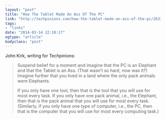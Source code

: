 ```yaml
---
layout: "post"
title: "How The Tablet Made An Ass Of The PC"
link: "http://techpinions.com/how-the-tablet-made-an-ass-of-the-pc/26337"
tags: 
- "links"
date: "2014-03-14 22:10:17"
ogtype: "article"
bodyclass: "post"
---
```


John Kirk, writing for Techpinions:

> Suspend belief for a moment and imagine that the PC is an Elephant and that the Tablet is an Ass. (That wasn’t so hard, now was it?) Imagine further that you lived in a land where the only pack animals were Elephants.
> 
> If you only have one tool, then that is the tool that you will use for most every task. If you only have one pack animal, i.e., the Elephant, then that is the pack animal that you will use for most every task. (Similarly, if you only have one type of computer, i.e., the PC, then that is the computer that you will use for most every computing task.)

<span style="line-height: 1.5em;"> </span>
